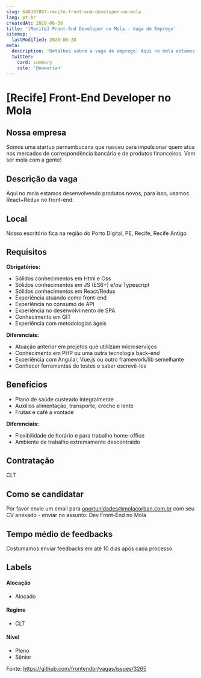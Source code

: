 ```yaml
---
slug: 648397887-recife-front-end-developer-no-mola
lang: pt-br
createdAt: 2020-06-30
title: '[Recife] Front-End Developer no Mola - Vaga de Emprego'
sitemap:
  lastModified: 2020-06-30
meta:
  description: 'Detalhes sobre a vaga de emprego: Aqui no mola estamos desenvolvendo produtos novos, para isso, usamos React+Redux no front-end.'
  twitter:
    card: summary
    site: '@nawarian'
---
```


# [Recife] Front-End Developer no Mola

<!-- 
==================================================
POR FAVOR, SÓ POSTE SE A VAGA FOR PARA FRONT-END!

Não faça distinção de gênero no título da vaga.

Use: "Front-End Developer" ao invés de 
"Desenvolvedor Front-End" \o/

Exemplo: `[São Paulo] Front-End Developer na NOME DA EMPRESA`
==================================================
-->

## Nossa empresa

Somos uma startup pernambucana que nasceu para impulsionar quem atua nos mercados de correspondência bancária e de produtos financeiros. Vem ser mola com a gente!

## Descrição da vaga

Aqui no mola estamos desenvolvendo produtos novos, para isso, usamos React+Redux no front-end.

## Local

Nosso escritório fica na região do Porto Digital, PE, Recife, Recife Antigo

## Requisitos

**Obrigatórios:**
- Sólidos conhecimentos em Html e Css
- Sólidos conhecimentos em JS (ES6+) e/ou Typescript
- Sólidos conhecimentos em React/Redux
- Experiência atuando como front-end
- Experiência no consumo de API
- Experiência no desenvolvimento de SPA
- Conhecimento em GIT
- Experiência com metodologias ágeis

**Diferenciais:**
- Atuação anterior em projetos que utililzam microserviços
- Conhecimento em PHP ou uma outra tecnologia back-end
- Experiência com Angular, Vue.js ou outro framework/lib semelhante
- Conhecer ferramentas de testes e saber escrevê-los

## Benefícios

- Plano de saúde custeado integralmente
- Auxílios alimentação, transporte, creche e lente
- Frutas e café a vontade

**Diferenciais:**
- Flexibilidade de horário e para trabalho home-office
- Ambiente de trabalho extremamente descontraído

## Contratação

CLT

## Como se candidatar

Por favor envie um email para oportunidades@molacorban.com.br com seu CV anexado - enviar no assunto: Dev Front-End no Mola

## Tempo médio de feedbacks

Costumamos enviar feedbacks em até 10 dias após cada processo.

## Labels
<!-- retire os labels que não fazem sentido à vaga -->

#### Alocação
- Alocado

#### Regime
- CLT

#### Nível
- Pleno
- Sênior



Fonte: https://github.com/frontendbr/vagas/issues/3265